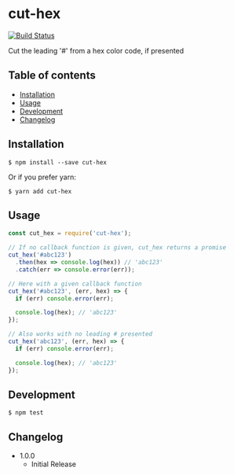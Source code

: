 # cut-hex

[![Build Status](https://travis-ci.org/sydev/cut-hex.svg?branch=master)](https://travis-ci.org/sydev/cut-hex)

Cut the leading '#' from a hex color code, if presented

## Table of contents

- [Installation](#installation)
- [Usage](#usage)
- [Development](#development)
- [Changelog](#changelog)


## Installation

```
$ npm install --save cut-hex
```

Or if you prefer yarn:

```
$ yarn add cut-hex
```

## Usage

```JavaScript
const cut_hex = require('cut-hex');

// If no callback function is given, cut_hex returns a promise
cut_hex('#abc123')
  .then(hex => console.log(hex)) // 'abc123'
  .catch(err => console.error(err));

// Here with a given callback function
cut_hex('#abc123', (err, hex) => {
  if (err) console.error(err);

  console.log(hex); // 'abc123'
});

// Also works with no leading # presented
cut_hex('abc123', (err, hex) => {
  if (err) console.error(err);

  console.log(hex); // 'abc123'
});

```

## Development

```
$ npm test
```

## Changelog

- 1.0.0
  - Initial Release
